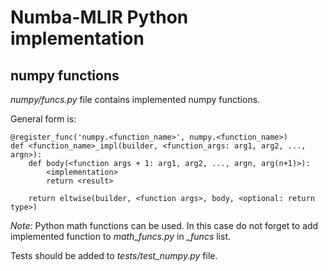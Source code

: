 <!--
SPDX-FileCopyrightText: 2022 Intel Corporation

SPDX-License-Identifier: Apache-2.0 WITH LLVM-exception
-->

# Numba-MLIR Python implementation

## numpy functions

*numpy/funcs.py* file contains implemented numpy functions.

General form is:
```
@register_func('numpy.<function_name>', numpy.<function_name>)
def <function_name>_impl(builder, <function_args: arg1, arg2, ..., argn>):
    def body(<function args + 1: arg1, arg2, ..., argn, arg(n+1)>):
        <implementation>
        return <result>

    return eltwise(builder, <function args>, body, <optional: return type>)
```

*Note:* Python math functions can be used.
In this case do not forget to add implemented function to *math_funcs.py* in *_funcs* list.

Tests should be added to *tests/test_numpy.py* file.
